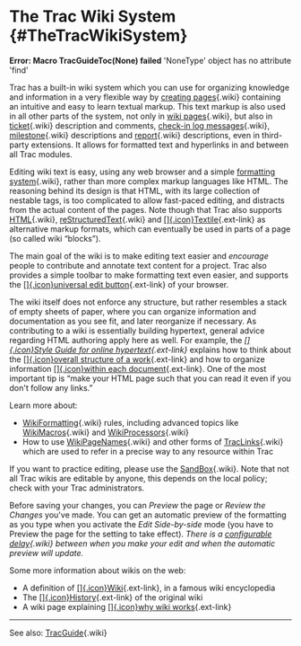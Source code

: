 The Trac Wiki System {#TheTracWikiSystem}
====================

<div class="system-message">

**Error: Macro TracGuideToc(None) failed**
    'NoneType' object has no attribute 'find'

</div>

Trac has a built-in wiki system which you can use for organizing
knowledge and information in a very flexible way by [creating
pages](https://docs.pagure.org/sssd-test2/WikiNewPage.html){.wiki}
containing an intuitive and easy to learn textual markup. This text
markup is also used in all other parts of the system, not only in [wiki
pages](https://docs.pagure.org/sssd-test2/TitleIndex.html){.wiki}, but
also in
[ticket](https://docs.pagure.org/sssd-test2/TracTickets.html){.wiki}
description and comments, [check-in log
messages](https://docs.pagure.org/sssd-test2/TracChangeset.html){.wiki},
[milestone](https://docs.pagure.org/sssd-test2/TracRoadmap.html){.wiki}
descriptions and
[report](https://docs.pagure.org/sssd-test2/TracReports.html){.wiki}
descriptions, even in third-party extensions. It allows for formatted
text and hyperlinks in and between all Trac modules.

Editing wiki text is easy, using any web browser and a simple
[formatting
system](https://docs.pagure.org/sssd-test2/WikiFormatting.html){.wiki},
rather than more complex markup languages like HTML. The reasoning
behind its design is that HTML, with its large collection of nestable
tags, is too complicated to allow fast-paced editing, and distracts from
the actual content of the pages. Note though that Trac also supports
[HTML](https://docs.pagure.org/sssd-test2/WikiHtml.html){.wiki},
[reStructuredText](https://docs.pagure.org/sssd-test2/WikiRestructuredText.html){.wiki}
and
[[​]{.icon}Textile](http://www.textism.com/tools/textile/){.ext-link} as
alternative markup formats, which can eventually be used in parts of a
page (so called wiki “blocks”).

The main goal of the wiki is to make editing text easier and *encourage*
people to contribute and annotate text content for a project. Trac also
provides a simple toolbar to make formatting text even easier, and
supports the [[​]{.icon}universal edit
button](http://universaleditbutton.org/Universal_Edit_Button){.ext-link}
of your browser.

The wiki itself does not enforce any structure, but rather resembles a
stack of empty sheets of paper, where you can organize information and
documentation as you see fit, and later reorganize if necessary. As
contributing to a wiki is essentially building hypertext, general advice
regarding HTML authoring apply here as well. For example, the
*[[​]{.icon}Style Guide for online
hypertext](http://www.w3.org/Provider/Style){.ext-link}* explains how to
think about the [[​]{.icon}overall structure of a
work](http://www.w3.org/Provider/Style/Structure.html){.ext-link} and
how to organize information [[​]{.icon}within each
document](http://www.w3.org/Provider/Style/WithinDocument.html){.ext-link}.
One of the most important tip is “make your HTML page such that you can
read it even if you don't follow any links.”

Learn more about:

-   [WikiFormatting](https://docs.pagure.org/sssd-test2/WikiFormatting.html){.wiki}
    rules, including advanced topics like
    [WikiMacros](https://docs.pagure.org/sssd-test2/WikiMacros.html){.wiki}
    and
    [WikiProcessors](https://docs.pagure.org/sssd-test2/WikiProcessors.html){.wiki}
-   How to use
    [WikiPageNames](https://docs.pagure.org/sssd-test2/WikiPageNames.html){.wiki}
    and other forms of
    [TracLinks](https://docs.pagure.org/sssd-test2/TracLinks.html){.wiki}
    which are used to refer in a precise way to any resource within Trac

If you want to practice editing, please use the
[SandBox](https://docs.pagure.org/sssd-test2/SandBox.html){.wiki}. Note
that not all Trac wikis are editable by anyone, this depends on the
local policy; check with your Trac administrators.

Before saving your changes, you can *Preview* the page or *Review the
Changes* you've made. You can get an automatic preview of the formatting
as you type when you activate the *Edit Side-by-side* mode (you have to
Preview the page for the setting to take effect). *There is a
[configurable
delay](https://docs.pagure.org/sssd-test2/TracIni.html#trac-section){.wiki}
between when you make your edit and when the automatic preview will
update.*

Some more information about wikis on the web:

-   A definition of
    [[​]{.icon}Wiki](http://wikipedia.org/wiki/Wiki){.ext-link}, in a
    famous wiki encyclopedia
-   The
    [[​]{.icon}History](http://c2.com/cgi/wiki?WikiHistory){.ext-link}
    of the original wiki
-   A wiki page explaining [[​]{.icon}why wiki
    works](http://www.usemod.com/cgi-bin/mb.pl?WhyWikiWorks){.ext-link}

------------------------------------------------------------------------

See also:
[TracGuide](https://docs.pagure.org/sssd-test2/TracGuide.html){.wiki}
